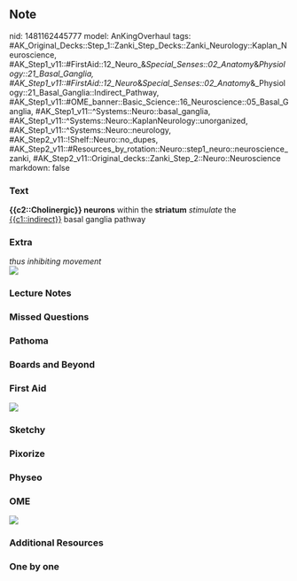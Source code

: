 ## Note
nid: 1481162445777
model: AnKingOverhaul
tags: #AK_Original_Decks::Step_1::Zanki_Step_Decks::Zanki_Neurology::Kaplan_Neuroscience, #AK_Step1_v11::#FirstAid::12_Neuro_&_Special_Senses::02_Anatomy_&_Physiology::21_Basal_Ganglia, #AK_Step1_v11::#FirstAid::12_Neuro_&_Special_Senses::02_Anatomy_&_Physiology::21_Basal_Ganglia::Indirect_Pathway, #AK_Step1_v11::#OME_banner::Basic_Science::16_Neuroscience::05_Basal_Ganglia, #AK_Step1_v11::^Systems::Neuro::basal_ganglia, #AK_Step1_v11::^Systems::Neuro::KaplanNeurology::unorganized, #AK_Step1_v11::^Systems::Neuro::neurology, #AK_Step2_v11::!Shelf::Neuro::no_dupes, #AK_Step2_v11::#Resources_by_rotation::Neuro::step1_neuro::neuroscience_zanki, #AK_Step2_v11::Original_decks::Zanki_Step_2::Neuro::Neuroscience
markdown: false

### Text
<div>
  <b>{{c2::Cholinergic}} neurons</b> within the <b>striatum</b>
  <i>stimulate</i> the <u>{{c1::indirect}}</u> basal ganglia
  pathway
</div>

### Extra
<div>
  <i>thus inhibiting movement</i>
</div>
<div><img src="paste-185143155229116.jpg"></div>

### Lecture Notes


### Missed Questions


### Pathoma


### Boards and Beyond


### First Aid
<img src="tmpL1O8al.png">

### Sketchy


### Pixorize


### Physeo


### OME
<div class="ome-widget">
  <a href=
  "https://onlinemeded.org/spa/neuroscience/basal-ganglia/acquire?ref=anki">
  <img src="_OME_AnkiFlashcards_Lesson_6.png"></a>
</div>

### Additional Resources


### One by one

